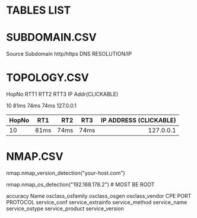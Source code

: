 # TABLES LIST

# SUBDOMAIN.CSV

Source  Subdomain  http/https   DNS RESOLUTION/IP

# TOPOLOGY.CSV

HopNo	RTT1	RTT2	RTT3	 IP Addr(CLICKABLE)

10       81ms    74ms    74ms    127.0.0.1

| HopNo         | RT1           | RT2   | RT3 | IP ADDRESS (CLICKABLE)|
| ------------- |:-------------:| -----:|:---:| ---------------------:|
| 10            |     81ms      |  74ms | 74ms|    127.0.0.1          |

# NMAP.CSV

nmap.nmap_version_detection("your-host.com")

nmap.nmap_os_detection("192.168.178.2") # MOST BE ROOT

accuracy Name osclass_osfamily osclass_osgen osclass_vendor CPE  PORT  PROTOCOL  service_conf service_extrainfo service_method service_name service_ostype service_product service_version


